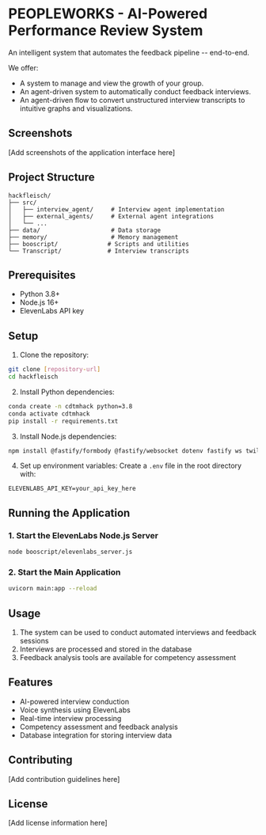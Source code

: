 # PEOPLEWORKS - AI-Powered Performance Review System

An intelligent system that automates the feedback pipeline -- end-to-end.

We offer:
- A system to manage and view the growth of your group.
- An agent-driven system to automatically conduct feedback interviews.
- An agent-driven flow to convert unstructured interview transcripts to intuitive graphs and visualizations.

## Screenshots

[Add screenshots of the application interface here]

## Project Structure

```
hackfleisch/
├── src/
│   ├── interview_agent/     # Interview agent implementation
│   ├── external_agents/     # External agent integrations
│   └── ...
├── data/                    # Data storage
├── memory/                  # Memory management
├── booscript/              # Scripts and utilities
└── Transcript/             # Interview transcripts
```

## Prerequisites

- Python 3.8+
- Node.js 16+
- ElevenLabs API key

## Setup

1. Clone the repository:
```bash
git clone [repository-url]
cd hackfleisch
```

2. Install Python dependencies:
```bash
conda create -n cdtmhack python=3.8
conda activate cdtmhack
pip install -r requirements.txt
```

3. Install Node.js dependencies:
```bash
npm install @fastify/formbody @fastify/websocket dotenv fastify ws twilio
```

4. Set up environment variables:
Create a `.env` file in the root directory with:
```
ELEVENLABS_API_KEY=your_api_key_here
```

## Running the Application

### 1. Start the ElevenLabs Node.js Server

```bash
node booscript/elevenlabs_server.js
```

### 2. Start the Main Application

```bash
uvicorn main:app --reload
```

## Usage

1. The system can be used to conduct automated interviews and feedback sessions
2. Interviews are processed and stored in the database
3. Feedback analysis tools are available for competency assessment

## Features

- AI-powered interview conduction
- Voice synthesis using ElevenLabs
- Real-time interview processing
- Competency assessment and feedback analysis
- Database integration for storing interview data

## Contributing

[Add contribution guidelines here]

## License

[Add license information here]
